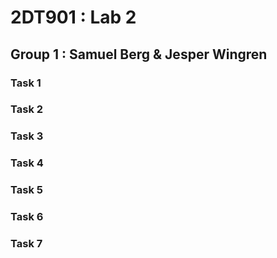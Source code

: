 # 2DT901 : Lab 2

## Group 1 : Samuel Berg & Jesper Wingren

### Task 1

### Task 2

### Task 3

### Task 4

### Task 5

### Task 6

### Task 7

<!-- * Table
* | Column 1 Header | Column 2 Header | Column 3 Header | Column 4 Header | Column 5 Header | Column 6 Header |
* |-----------------|-----------------|-----------------|-----------------|-----------------|-----------------|
* | Row 1, Col 1    | Row 1, Col 2    | Row 1, Col 3    | Row 1, Col 4    | Row 1, Col 5    | Row 1, Col 6    |
* | Row 2, Col 1    | Row 2, Col 2    | Row 2, Col 3    | Row 2, Col 4    | Row 2, Col 5    | Row 2, Col 6    |
* | Row 3, Col 1    | Row 3, Col 2    | Row 3, Col 3    | Row 3, Col 4    | Row 3, Col 5    | Row 3, Col 6    |
* | Row 4, Col 1    | Row 4, Col 2    | Row 4, Col 3    | Row 4, Col 4    | Row 4, Col 5    | Row 4, Col 6    |
* -->